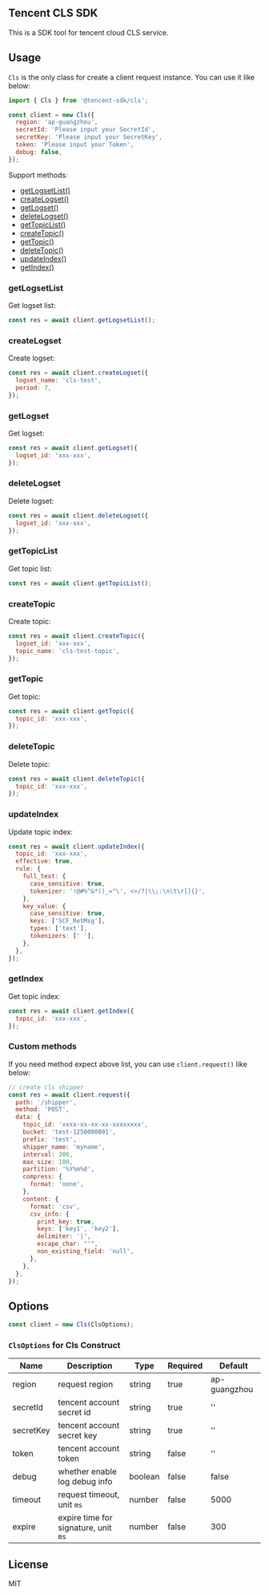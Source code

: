 ## Tencent CLS SDK

This is a SDK tool for tencent cloud CLS service.

## Usage

`Cls` is the only class for create a client request instance.
You can use it like below:

```js
import { Cls } from '@tencent-sdk/cls';

const client = new Cls({
  region: 'ap-guangzhou',
  secretId: 'Please input your SecretId',
  secretKey: 'Please input your SecretKey',
  token: 'Please input your Token',
  debug: false,
});
```

Support methods:

- [getLogsetList()](#getLogsetList)
- [createLogset()](#createLogset)
- [getLogset()](#getLogset)
- [deleteLogset()](#deleteLogset)
- [getTopicList()](#getTopicList)
- [createTopic()](#createTopic)
- [getTopic()](#getTopic)
- [deleteTopic()](#deleteTopic)
- [updateIndex()](#updateIndex)
- [getIndex()](#getIndex)

### getLogsetList

Get logset list:

```js
const res = await client.getLogsetList();
```

### createLogset

Create logset:

```js
const res = await client.createLogset({
  logset_name: 'cls-test',
  period: 7,
});
```

### getLogset

Get logset:

```js
const res = await client.getLogset({
  logset_id: 'xxx-xxx',
});
```

### deleteLogset

Delete logset:

```js
const res = await client.deleteLogset({
  logset_id: 'xxx-xxx',
});
```

### getTopicList

Get topic list:

```js
const res = await client.getTopicList();
```

### createTopic

Create topic:

```js
const res = await client.createTopic({
  logset_id: 'xxx-xxx',
  topic_name: 'cls-test-topic',
});
```

### getTopic

Get topic:

```js
const res = await client.getTopic({
  topic_id: 'xxx-xxx',
});
```

### deleteTopic

Delete topic:

```js
const res = await client.deleteTopic({
  topic_id: 'xxx-xxx',
});
```

### updateIndex

Update topic index:

```js
const res = await client.updateIndex({
  topic_id: 'xxx-xxx',
  effective: true,
  rule: {
    full_text: {
      case_sensitive: true,
      tokenizer: '!@#%^&*()_="\', <>/?|\\;:\n\t\r[]{}',
    },
    key_value: {
      case_sensitive: true,
      keys: ['SCF_RetMsg'],
      types: ['text'],
      tokenizers: [' '],
    },
  },
});
```

### getIndex

Get topic index:

```js
const res = await client.getIndex({
  topic_id: 'xxx-xxx',
});
```

### Custom methods

If you need method expect above list, you can use `client.request()` like below:

```js
// create cls shipper
const res = await client.request({
  path: '/shipper',
  method: 'POST',
  data: {
    topic_id: 'xxxx-xx-xx-xx-xxxxxxxx',
    bucket: 'test-1250000001',
    prefix: 'test',
    shipper_name: 'myname',
    interval: 300,
    max_size: 100,
    partition: '%Y%m%d',
    compress: {
      format: 'none',
    },
    content: {
      format: 'csv',
      csv_info: {
        print_key: true,
        keys: ['key1', 'key2'],
        delimiter: '|',
        escape_char: "'",
        non_existing_field: 'null',
      },
    },
  },
});
```

## Options

```js
const client = new Cls(ClsOptions);
```

### `ClsOptions` for Cls Construct

| Name      | Description                          | Type    | Required | Default      |
| --------- | ------------------------------------ | ------- | -------- | ------------ |
| region    | request region                       | string  | true     | ap-guangzhou |
| secretId  | tencent account secret id            | string  | true     | ''           |
| secretKey | tencent account secret key           | string  | true     | ''           |
| token     | tencent account token                | string  | false    | ''           |
| debug     | whether enable log debug info        | boolean | false    | false        |
| timeout   | request timeout, unit `ms`           | number  | false    | 5000         |
| expire    | expire time for signature, unit `ms` | number  | false    | 300          |

## License

MIT
